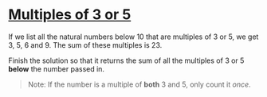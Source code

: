 # [Multiples of 3 or 5](https://www.codewars.com/kata/multiples-of-3-or-5 "https://www.codewars.com/kata/514b92a657cdc65150000006")

If we list all the natural numbers below 10 that are multiples of 3 or 5, we get 3, 5, 6 and 9. The sum of these multiples is 23.

Finish the solution so that it returns the sum of all the multiples of 3 or 5 **below** the number passed in. 

> Note: If the number is a multiple of **both** 3 and 5, only count it *once*.